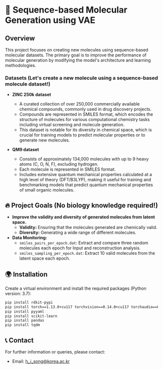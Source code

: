 # 💊 Sequence-based Molecular Generation using VAE

## Overview
This project focuses on creating new molecules using sequence-based molecular datasets. The primary goal is to improve the performance of molecular generation by modifying the model's architecture and learning methodologies.

### Datasets (Let's create a new molecule using a sequence-based molecule dataset!)
- **ZINC 250k dataset**
  - A curated collection of over 250,000 commercially available chemical compounds, commonly used in drug discovery projects.
  - Compounds are represented in SMILES format, which encodes the structure of molecules for various computational chemistry tasks including virtual screening and molecule generation.
  - This dataset is notable for its diversity in chemical space, which is crucial for training models to predict molecular properties or to generate new molecules.

- **QM9 dataset**
  - Consists of approximately 134,000 molecules with up to 9 heavy atoms (C, O, N, F), excluding hydrogen.
  - Each molecule is represented in SMILES format.
  - Includes extensive quantum mechanical properties calculated at a high level of theory (DFT/B3LYP), making it useful for training and benchmarking models that predict quantum mechanical properties of small organic molecules.

## 🔥 Project Goals (No biology knowledge required!)
- **Improve the validity and diversity of generated molecules from latent space.**
  - **Validity:** Ensuring that the molecules generated are chemically valid.
  - **Diversity:** Generating a wide range of different molecules.
- **Data Monitoring:**
  - `smiles_pairs_per_epoch.dat`: Extract and compare three random molecules each epoch for Input and reconstruction analysis.
  - `smiles_sampling_per_epoch.dat`: Extract 10 valid molecules from the latent space each epoch.

## 🌍 Installation

Create a virtual environment and install the required packages (Python version: 3.7):

```bash
pip install rdkit-pypi
pip install torch==1.13.0+cu117 torchvision==0.14.0+cu117 torchaudio==0.13.0 --extra-index-url https://download.pytorch.org/whl/cu117
pip install pyyaml
pip install scikit-learn
pip install pandas
pip install tqdm
```

## 📞 Contact

For further information or queries, please contact:
- Email: h_j_song@korea.ac.kr
